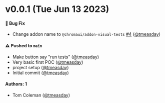 # v0.0.1 (Tue Jun 13 2023)

#### 🐛 Bug Fix

- Change addon name to `@chromaui/addon-visual-tests` [#4](https://github.com/chromaui/storybook-visual-tests/pull/4) ([@tmeasday](https://github.com/tmeasday))

#### ⚠️ Pushed to `main`

- Make button say "run tests" ([@tmeasday](https://github.com/tmeasday))
- Very basic first POC ([@tmeasday](https://github.com/tmeasday))
- project setup ([@tmeasday](https://github.com/tmeasday))
- Initial commit ([@tmeasday](https://github.com/tmeasday))

#### Authors: 1

- Tom Coleman ([@tmeasday](https://github.com/tmeasday))
